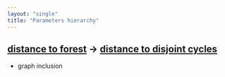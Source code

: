 ```yaml
---
layout: "single"
title: "Parameters hierarchy"
---
```

<!--this is a generated file-->

## [distance to forest](../JngPPm_dist) → [distance to disjoint cycles](../AGnF5Z_dist)
* graph inclusion
